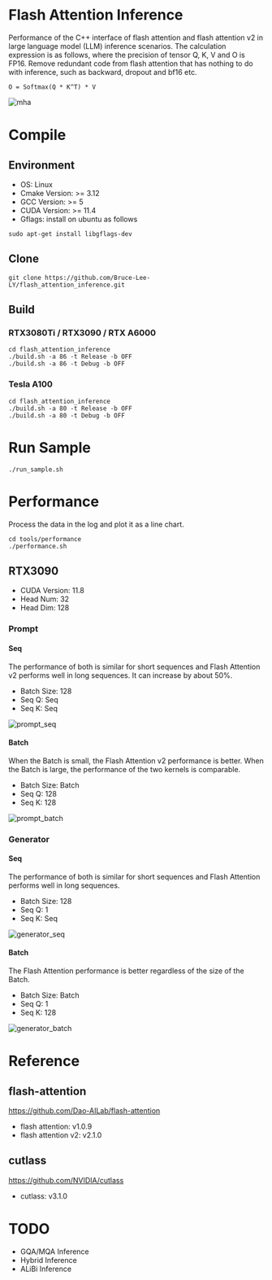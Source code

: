 # Flash Attention Inference
Performance of the C++ interface of flash attention and flash attention v2 in large language model (LLM) inference scenarios. The calculation expression is as follows, where the precision of tensor Q, K, V and O is FP16. Remove redundant code from flash attention that has nothing to do with inference, such as backward, dropout and bf16 etc.
```
O = Softmax(Q * K^T) * V
```

![mha](./media/images/mha.png)

# Compile
## Environment
- OS: Linux
- Cmake Version: >= 3.12
- GCC Version: >= 5
- CUDA Version: >= 11.4
- Gflags: install on ubuntu as follows
```
sudo apt-get install libgflags-dev
```

## Clone
```
git clone https://github.com/Bruce-Lee-LY/flash_attention_inference.git
```

## Build
### RTX3080Ti / RTX3090 / RTX A6000
```
cd flash_attention_inference
./build.sh -a 86 -t Release -b OFF
./build.sh -a 86 -t Debug -b OFF
```

### Tesla A100
```
cd flash_attention_inference
./build.sh -a 80 -t Release -b OFF
./build.sh -a 80 -t Debug -b OFF
```

# Run Sample
```
./run_sample.sh
```

# Performance
Process the data in the log and plot it as a line chart.

```
cd tools/performance
./performance.sh
```

## RTX3090
- CUDA Version: 11.8
- Head Num: 32
- Head Dim: 128

### Prompt
#### Seq
The performance of both is similar for short sequences and Flash Attention v2 performs well in long sequences. It can increase by about 50%.
- Batch Size: 128
- Seq Q: Seq
- Seq K: Seq

![prompt_seq](./performance/RTX3090/prompt_seq.png)

#### Batch
When the Batch is small, the Flash Attention v2 performance is better. When the Batch is large, the performance of the two kernels is comparable.
- Batch Size: Batch
- Seq Q: 128
- Seq K: 128

![prompt_batch](./performance/RTX3090/prompt_batch.png)

### Generator
#### Seq
The performance of both is similar for short sequences and Flash Attention performs well in long sequences.
- Batch Size: 128
- Seq Q: 1
- Seq K: Seq

![generator_seq](./performance/RTX3090/generator_seq.png)

#### Batch
The Flash Attention performance is better regardless of the size of the Batch.
- Batch Size: Batch
- Seq Q: 1
- Seq K: 128

![generator_batch](./performance/RTX3090/generator_batch.png)

# Reference
## flash-attention
https://github.com/Dao-AILab/flash-attention
- flash attention: v1.0.9
- flash attention v2: v2.1.0

## cutlass
https://github.com/NVIDIA/cutlass
- cutlass: v3.1.0

# TODO
- GQA/MQA Inference
- Hybrid Inference
- ALiBi Inference
